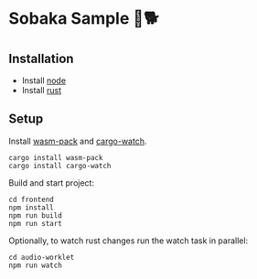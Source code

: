 # Sobaka Sample 🥁🐕

## Installation

- Install [node](https://nodejs.org/en/)
- Install [rust](https://www.rust-lang.org/tools/install)

## Setup

Install [wasm-pack](https://github.com/rustwasm/wasm-pack) and [cargo-watch](hhttps://crates.io/crates/cargo-watch).

```
cargo install wasm-pack
cargo install cargo-watch
```

Build and start project:

```
cd frontend
npm install
npm run build
npm run start
```

Optionally, to watch rust changes run the watch task in parallel:

```
cd audio-worklet
npm run watch
```

